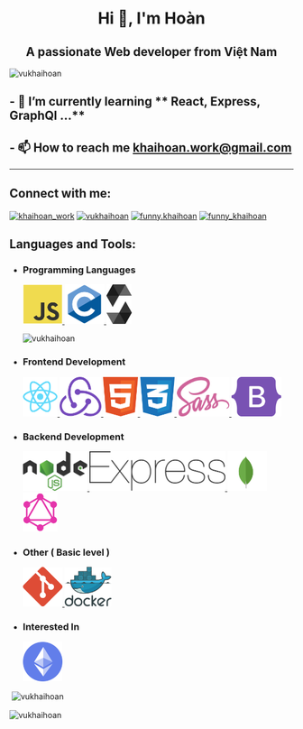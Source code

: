 <h1 align="center">Hi 👋, I'm Hoàn</h1>
<h2 align="center">A passionate Web developer from Việt Nam</h2>

<p align="left"> <img src="https://komarev.com/ghpvc/?username=vukhaihoan&label=Profile%20views&color=0e75b6&style=flat" alt="vukhaihoan" /> </p>

## - 🌱 I’m currently learning ** React, Express, GraphQl ...**

## - 📫 How to reach me **khaihoan.work@gmail.com**

---

<h2 align="left">Connect with me:</h2>
<p align="left">
<a href="https://twitter.com/khaihoan_work" target="blank"><img align="center" src="https://raw.githubusercontent.com/rahuldkjain/github-profile-readme-generator/master/src/images/icons/Social/twitter.svg" alt="khaihoan_work" height="40" width="auto" /></a>
<a href="https://linkedin.com/in/vukhaihoan" target="blank"><img align="center" src="https://raw.githubusercontent.com/rahuldkjain/github-profile-readme-generator/master/src/images/icons/Social/linked-in-alt.svg" alt="vukhaihoan" height="40" width="auto"  /></a>
<a href="https://fb.com/funny.khaihoan" target="blank"><img align="center" src="https://raw.githubusercontent.com/rahuldkjain/github-profile-readme-generator/master/src/images/icons/Social/facebook.svg" alt="funny.khaihoan" height="40" width="auto"  /></a>
<a href="https://instagram.com/funny_khaihoan" target="blank"><img align="center" src="https://raw.githubusercontent.com/rahuldkjain/github-profile-readme-generator/master/src/images/icons/Social/instagram.svg" alt="funny_khaihoan" height="40" width="auto"  /></a>
</p>

<h2 align="left">Languages and Tools:</h2>

-   <h3 align="left">Programming Languages</h3>
    <a href="https://developer.mozilla.org/en-US/docs/Web/JavaScript" target="_blank" > <img src="https://raw.githubusercontent.com/devicons/devicon/master/icons/javascript/javascript-original.svg" alt="javascript" width="auto" height="70" /> </a>
    <a href="https://www.cprogramming.com/" target="_blank" > <img src="https://raw.githubusercontent.com/devicons/devicon/master/icons/c/c-original.svg" alt="c" width="auto" height="70" /> </a>
    <a href="https://docs.soliditylang.org/" target="_blank" > <img src="./solidity.svg" alt="solidity" width="auto" height="70" /> </a>
    <p><img src="https://github-readme-stats.vercel.app/api/top-langs?username=vukhaihoan&show_icons=true&locale=en&layout=compact" alt="vukhaihoan" /></p>

-   <h3 align="left">Frontend Development</h3>
    <a href="https://reactjs.org/" target="_blank" > <img src="./react-2.svg" alt="react" width="auto" height="70" /> </a>
    <a href="https://redux.js.org" target="_blank" > <img src="./redux.svg" alt="redux" width="auto" height="70" /> </a>  
    <a href="https://www.w3.org/html/" target="_blank" > <img src="./html-1.svg" alt="html5" width="auto" height="70" /> </a>  
    <a href="https://www.w3schools.com/css/" target="_blank" > <img src="./css-3.svg" alt="css3" width="auto" height="70" /> </a> 
    <a href="https://sass-lang.com" target="_blank" > <img src="./sass-1.svg" alt="sass" width="auto" height="70" /> </a>
    <a href="https://getbootstrap.com" target="_blank " > <img src="./bootstrap-5-1.svg" alt="bootstrap" width="auto" height="70" /> </a>

-   <h3 align="left">Backend Development</h3>
    <a href="https://nodejs.org" target="_blank" > <img src="./nodejs-1.svg" alt="nodejs" width="auto" height="70" /> </a>
    <a href="https://expressjs.com" target="_blank" > <img src="./express-109.svg" alt="express" width="auto" height="70" /> </a>
    <a href="https://www.mongodb.com/" target="_blank" > <img src="./mongodb-icon-1.svg" alt="mongodb" width="auto" height="70" /> </a
    <a href="https://graphql.org" target="_blank" > <img src="./graphql-logo-2.svg" alt="graphql" width="auto" height="70" /> </a>

-   <h3 align="left">Other ( Basic level )</h3>
    <a href="https://git-scm.com/" target="_blank" > <img src="./git-icon.svg" alt="git" width="auto" height="70" /> </a>
    <a href="https://www.docker.com/" target="_blank" > <img src="./docker.svg" alt="docker" width="auto" height="70" /> </a>

-   <h3 align="left">Interested In</h3>
    <a href="https://ethereum.org/en/developers/" target="_blank" > <img src="./ethereum-eth.svg" alt="ethereum developer" width="auto" height="70" /> </a>

<p>&nbsp;<img align="center" src="https://github-readme-stats.vercel.app/api?username=vukhaihoan&show_icons=true&locale=en" alt="vukhaihoan" /></p>

<p><img align="center" src="https://github-readme-streak-stats.herokuapp.com/?user=vukhaihoan&" alt="vukhaihoan" /></p>
